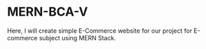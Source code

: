 # MERN-BCA-V
Here, I will create simple E-Commerce website for our project for E-commerce subject using MERN Stack.
